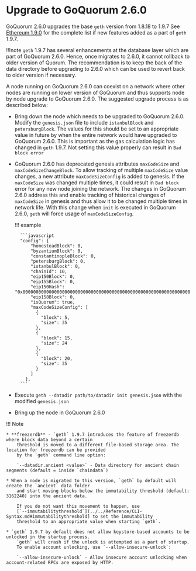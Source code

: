 # Upgrade to GoQuorum 2.6.0

GoQuorum 2.6.0 upgrades the base `geth` version from 1.8.18 to 1.9.7
See [Ethereum 1.9.0](https://blog.ethereum.org/2019/07/10/geth-v1-9-0/) for the complete list if new features added as a part of `geth` 1.9.7.

!!!note
    `geth` 1.9.7 has several enhancements at the database layer which are part of GoQuorum 2.6.0.
    Hence, once migrates to 2.6.0, it cannot rollback to older version of Quorum.
    The recommendation is to keep the back of the data directory before upgrading to 2.6.0 which can be used to revert back to older version if necessary.

A node running on GoQuorum 2.6.0 can coexist on a network where other nodes are running on lower version of GoQuorum and thus supports node by node upgrade to GoQuorum 2.6.0. The suggested upgrade process is as described below:

* Bring down the node which needs to be upgraded to GoQuorum 2.6.0. Modify the `genesis.json` file to include `istanbulBlock` and `petersburgBlock`.
    The values for this should be set to an appropriate value in future by when the entire network would have upgraded to GoQuorum 2.6.0.
    This is important as the gas calculation logic has changed in `geth` 1.9.7.
    Not setting this value properly can result in `Bad block error`

* GoQuorum 2.6.0 has deprecated genesis attributes `maxCodeSize` and `maxCodeSizeChangeBlock`.
    To allow tracking of multiple `maxCodeSize` value changes, a new attribute `maxCodeSizeConfig` is added to genesis.
    If the `maxCodeSize` was changed multiple times, it could result in `Bad block` error for any new node joining the network.
    The changes in GoQuorum 2.6.0 address this and enable tracking of historical changes of `maxCodeSize` in genesis and thus allow it to be changed multiple times in network life.
    With this change when `init` is executed in GoQuorum 2.6.0, `geth` will force usage of `maxCodeSizeConfig`.

    !!! example

        ```javascript
        "config": {
            "homesteadBlock": 0,
            "byzantiumBlock": 0,
            "constantinopleBlock": 0,
            "petersburgBlock": 0,
            "istanbulBlock": 0,
            "chainId": 10,
            "eip150Block": 0,
            "eip155Block": 0,
            "eip150Hash": "0x0000000000000000000000000000000000000000000000000000000000000000",
            "eip158Block": 0,
            "isQuorum": true,
            "maxCodeSizeConfig": [
              {
                "block": 5,
                "size": 35
              },
              {
                "block": 15,
                "size": 24
              },
              {
                "block": 20,
                "size": 35
              }
            ]
          },
        ```

* Execute `geth --datadir path/to/datadir init genesis.json` with the modified `genesis.json`
* Bring up the node in GoQuorum 2.6.0

!!! Note

    * **freezerdb** - `geth` 1.9.7 introduces the feature of freezerdb where block data beyond a certain
        threshold is moved to a different file-based storage area. The location for freezerdb can be provided
        by the `geth` command line option:

        `--datadir.ancient <value>` - Data directory for ancient chain segments (default = inside `chaindata`)

    * When a node is migrated to this version, `geth` by default will create the `ancient` data folder
        and start moving blocks below the immutability threshold (default: 3162240) into the ancient data.

        If you do not want this movement to happen, use
        [`--immutabilitythreshold`](../../Reference/CLI-Syntax.md#immutabilitythreshold] to set the immutability
        threshold to an appropriate value when starting `geth`.

    * `geth` 1.9.7 by default does not allow keystore-based accounts to be unlocked in the startup process.
        `geth` will crash if the unlock is attempted as a part of startup.
        To enable account unlocking, use `--allow-insecure-unlock`:

        `--allow-insecure-unlock` - Allow insecure account unlocking when account-related RPCs are exposed by HTTP.
